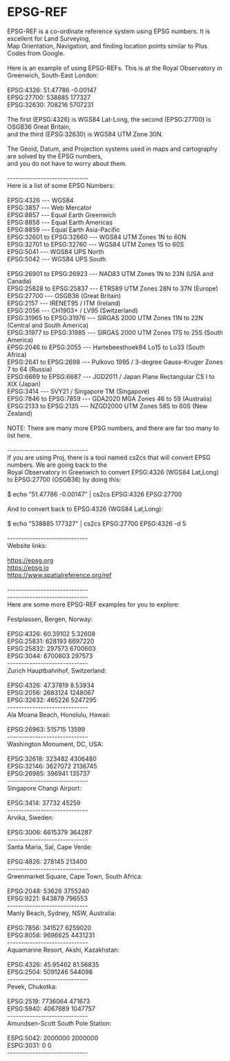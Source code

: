 # EPSG-REF

EPSG-REF is a co-ordinate reference system using EPSG numbers. It is excellent for Land Surveying,<br>
Map Orientation, Navigation, and finding location points similar to Plus Codes from Google.<br>
<br>
Here is an example of using EPSG-REFs. This is at the Royal Observatory in Greenwich, South-East London:<br>
<br>
EPSG:4326: 51.47786 -0.00147<br>
EPSG:27700: 538885 177327<br>
EPSG:32630: 708216 5707231<br>
<br>
The first (EPSG:4326) is WGS84 Lat-Long, the second (EPSG:27700) is OSGB36 Great Britain,<br>
and the third (EPSG:32630) is WGS84 UTM Zone 30N.<br>
<br>
The Geoid, Datum, and Projection systems used in maps and cartography are solved by the EPSG numbers,<br>
and you do not have to worry about them.<br>
<br>
-----------------------------<br>
Here is a list of some EPSG Numbers:<br>
<br>
EPSG:4326 --- WGS84<br>
EPSG:3857 --- Web Mercator<br>
EPSG:8857 --- Equal Earth Greenwich<br>
EPSG:8858 --- Equal Earth Americas<br>
EPSG:8859 --- Equal Earth Asia-Pacific<br>
EPSG:32601 to EPSG:32660 --- WGS84 UTM Zones 1N to 60N<br>
EPSG:32701 to EPSG:32760 --- WGS84 UTM Zones 1S to 60S<br>
EPSG:5041 --- WGS84 UPS North<br>
EPSG:5042 --- WGS84 UPS South<br>
<br>
EPSG:26901 to EPSG:26923 --- NAD83 UTM Zones 1N to 23N (USA and Canada)<br>
EPSG:25828 to EPSG:25837 --- ETRS89 UTM Zones 28N to 37N (Europe)<br>
EPSG:27700 --- OSGB36 (Great Britain)<br>
EPSG:2157 --- IRENET95 / ITM (Ireland)<br>
EPSG:2056 --- CH1903+ / LV95 (Switzerland)<br>
EPSG:31965 to EPSG:31976 --- SIRGAS 2000 UTM Zones 11N to 22N (Central and South America)<br>
EPSG:31977 to EPSG:31985 --- SIRGAS 2000 UTM Zones 17S to 25S (South America)<br>
EPSG:2046 to EPSG:2055 --- Hartebeesthoek94 Lo15 to Lo33 (South Africa)<br>
EPSG:2641 to EPSG:2698 --- Pulkovo 1995 / 3-degree Gauss-Kruger Zones 7 to 64 (Russia)<br>
EPSG:6669 to EPSG:6687 --- JGD2011 / Japan Plane Rectangular CS I to XIX (Japan)<br>
EPSG:3414 --- SVY21 / Singapore TM (Singapore)<br>
EPSG:7846 to EPSG:7859 --- GDA2020 MGA Zones 46 to 59 (Australia)<br>
EPSG:2133 to EPSG:2135 --- NZGD2000 UTM Zones 58S to 60S (New Zealand)<br>
<br>
NOTE: There are many more EPSG numbers, and there are far too many to list here.<br>
<br>
-----------------------------<br>
If you are using Proj, there is a tool named cs2cs that will convert EPSG numbers. We are going back to the<br>
Royal Observatory in Greenwich to convert EPSG:4326 (WGS84 Lat,Long) to EPSG:27700 (OSGB36) by doing this:<br>
<br>
$ echo "51.47786 -0.00147" | cs2cs EPSG:4326 EPSG:27700<br>
<br>
And to convert back to EPSG:4326 (WGS84 Lat,Long):<br>
<br>
$ echo "538885 177327" | cs2cs EPSG:27700 EPSG:4326 -d 5<br>
<br>
-----------------------------<br>
Website links:<br>
<br>
https://epsg.org<br>
https://epsg.io<br>
https://www.spatialreference.org/ref<br>
<br>
-----------------------------<br>
-----------------------------<br>
Here are some more EPSG-REF examples for you to explore:<br>
<br>
Festplassen, Bergen, Norway:<br>
<br>
EPSG:4326: 60.39102 5.32608<br>
EPSG:25831: 628193 6697220<br>
EPSG:25832: 297573 6700603<br>
EPSG:3044: 6700603 297573<br>
-----------------------------<br>
Zurich Hauptbahnhof, Switzerland:<br>
<br>
EPSG:4326: 47.37819 8.53934<br>
EPSG:2056: 2683124 1248067<br>
EPSG:32632: 465226 5247295<br>
-----------------------------<br>
Ala Moana Beach, Honolulu, Hawaii:<br>
<br>
EPSG:26963: 515715 13599<br>
-----------------------------<br>
Washington Monument, DC, USA:<br>
<br>
EPSG:32618: 323482 4306480<br>
EPSG:32146: 3627072 2136745<br>
EPSG:26985: 396941 135737<br>
-----------------------------<br>
Singapore Changi Airport:<br>
<br>
EPSG:3414: 37732 45259<br>
-----------------------------<br>
Arvika, Sweden:<br>
<br>
EPSG:3006: 6615379 364287<br>
-----------------------------<br>
Santa Maria, Sal, Cape Verde:<br>
<br>
EPSG:4826: 278145 213400<br>
-----------------------------<br>
Greenmarket Square, Cape Town, South Africa:<br>
<br>
EPSG:2048: 53626 3755240<br>
EPSG:9221: 843879 796553<br>
-----------------------------<br>
Manly Beach, Sydney, NSW, Australia:<br>
<br>
EPSG:7856: 341527 6259020<br>
EPSG:8058: 9696625 4431231<br>
-----------------------------<br>
Aquamarine Resort, Akshi, Kazakhstan:<br>
<br>
EPSG:4326: 45.95462 81.56835<br>
EPSG:2504: 5091246 544098<br>
-----------------------------<br>
Pevek, Chukotka:<br>
<br>
EPSG:2519: 7736064 471673<br>
EPSG:5940: 4067689 1047757<br>
-----------------------------<br>
Amundsen-Scott South Pole Station:<br>
<br>
ESPG:5042: 2000000 2000000<br>
ESPG:3031: 0 0<br>
-----------------------------<br>
<br>
<br>

